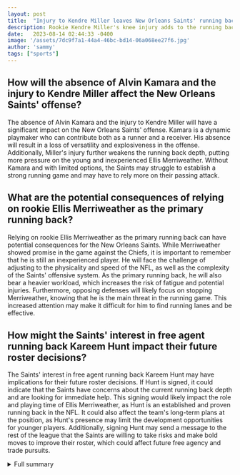 ```yaml
---
layout: post
title:  "Injury to Kendre Miller leaves New Orleans Saints' running back depth in jeopardy"
description: Rookie Kendre Miller's knee injury adds to the running back crisis for the Saints
date:   2023-08-14 02:44:33 -0400
image: '/assets/7dc9f7a1-44a4-46bc-bd14-06a068ee27f6.jpg'
author: 'sammy'
tags: ["sports"]
---
```


## How will the absence of Alvin Kamara and the injury to Kendre Miller affect the New Orleans Saints' offense?
The absence of Alvin Kamara and the injury to Kendre Miller will have a significant impact on the New Orleans Saints' offense. Kamara is a dynamic playmaker who can contribute both as a runner and a receiver. His absence will result in a loss of versatility and explosiveness in the offense. Additionally, Miller's injury further weakens the running back depth, putting more pressure on the young and inexperienced Ellis Merriweather. Without Kamara and with limited options, the Saints may struggle to establish a strong running game and may have to rely more on their passing attack.

## What are the potential consequences of relying on rookie Ellis Merriweather as the primary running back?
Relying on rookie Ellis Merriweather as the primary running back can have potential consequences for the New Orleans Saints. While Merriweather showed promise in the game against the Chiefs, it is important to remember that he is still an inexperienced player. He will face the challenge of adjusting to the physicality and speed of the NFL, as well as the complexity of the Saints' offensive system. As the primary running back, he will also bear a heavier workload, which increases the risk of fatigue and potential injuries. Furthermore, opposing defenses will likely focus on stopping Merriweather, knowing that he is the main threat in the running game. This increased attention may make it difficult for him to find running lanes and be effective.

## How might the Saints' interest in free agent running back Kareem Hunt impact their future roster decisions?
The Saints' interest in free agent running back Kareem Hunt may have implications for their future roster decisions. If Hunt is signed, it could indicate that the Saints have concerns about the current running back depth and are looking for immediate help. This signing would likely impact the role and playing time of Ellis Merriweather, as Hunt is an established and proven running back in the NFL. It could also affect the team's long-term plans at the position, as Hunt's presence may limit the development opportunities for younger players. Additionally, signing Hunt may send a message to the rest of the league that the Saints are willing to take risks and make bold moves to improve their roster, which could affect future free agency and trade pursuits.

<details>
  <summary>Full summary</summary>
The New Orleans Saints' depth at the running back position is in jeopardy as rookie Kendre Miller suffered a knee injury during the team's preseason game against the Kansas City Chiefs. This injury comes after Miller had already injured his right knee in the Fiesta Bowl last year. With starting running back Alvin Kamara serving a suspension and Eno Benjamin injured, the Saints will have to rely on rookie Ellis Merriweather as their primary backup. The team recently hosted free agent running back Kareem Hunt for a visit, but no signing has been made.<br><br>The injury to Kendre Miller is a cause for concern for the New Orleans Saints. In the game against the Kansas City Chiefs, Miller sprained his knee, the same knee that he injured in the Fiesta Bowl last year. This latest injury will require further testing and evaluation to determine the severity and timeframe for recovery.<br><br>The Saints' running back depth chart is now in shambles with the absence of both Alvin Kamara and Eno Benjamin. Kamara is serving a three-game suspension, while Benjamin is out for the entire 2023 season due to a ruptured Achilles. If Miller is unable to play, the team will be left with only rookie Ellis Merriweather as their primary running back.<br><br>The Saints are aware of the situation and have been exploring their options. They recently hosted free agent running back Kareem Hunt for a visit, indicating their desire to bolster their running back depth. Hunt has also visited other teams, including the Indianapolis Colts and Minnesota Vikings, but no signing has been made as of now.<br><br>Rookie Ellis Merriweather is currently the only available running back on the Saints' roster behind Kamara and Jamaal Williams. Merriweather had a decent performance in the game against the Chiefs, carrying the ball nine times for 24 yards and catching two passes for 17 yards.<br><br>Overall, the New Orleans Saints are facing significant challenges in their running back position. With the combination of injuries and suspensions, they are left with limited options and must rely on inexperienced players such as Merriweather. The team will need to make strategic decisions to navigate through this difficult situation and ensure the success of their offense.
</details>
